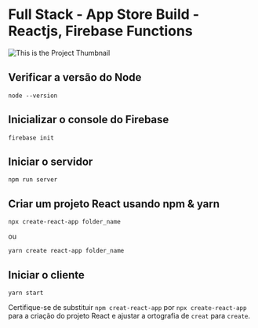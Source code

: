 # Full Stack - App Store Build - Reactjs, Firebase Functions

![This is the Project Thumbnail](/snap.png)

## Verificar a versão do Node

```
node --version
```

## Inicializar o console do Firebase

```
firebase init
```

## Iniciar o servidor

```
npm run server
```

## Criar um projeto React usando npm & yarn

```
npx create-react-app folder_name
```

ou

```
yarn create react-app folder_name
```

## Iniciar o cliente

```
yarn start
```

Certifique-se de substituir `npm creat-react-app` por `npx create-react-app` para a criação do projeto React e ajustar a ortografia de `creat` para `create`.
